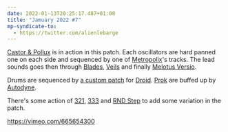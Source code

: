 ```yaml
---
date: 2022-01-13T20:25:17.487+01:00
title: "Jamuary 2022 #7"
mp-syndicate-to:
  - https://twitter.com/alienlebarge
---
```

[Castor & Pollux](https://winterbloom.com/shop/castor-and-pollux) is in action in this patch. Each oscillators are hard panned one on each side and sequenced by one of [Metropolix](https://intellijel.com/shop/eurorack/metropolix/)'s tracks. The lead sounds goes then through [Blades](https://mutable-instruments.net/modules/blades/), [Veils](https://mutable-instruments.net/modules/veils/) and finally [Melotus Versio](https://noiseengineering.us/products/melotus-versio).

Drums are sequenced by [a custom patch](https://github.com/alienlebarge/droid-32sek) for [Droid](https://shop.dermannmitdermaschine.de/pages/droid-universal-cv-processor). [Prok](https://prok.co.uk/) are buffed up by [Autodyne](https://www.modulargrid.net/e/steady-state-fate-autodyne).

There's some action of [321](https://frap.tools/products/321/), [333](https://frap.tools/products/333/) and [RND Step](https://divkidvideo.com/rnd-step-the-third-divkid-eurorack-module/) to add some variation in the patch.

https://vimeo.com/665654300
